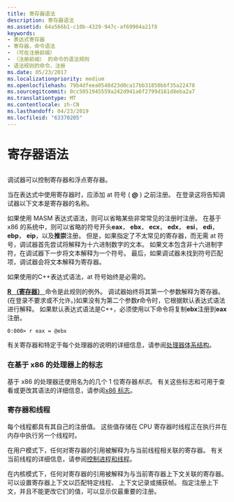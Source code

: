 ```yaml
---
title: 寄存器语法
description: 寄存器语法
ms.assetid: 64a566b1-c10b-4329-947c-af69904a21f8
keywords:
- 表达式寄存器
- 寄存器，命令语法
- （可在注册前缀）
- （注册前缀） 的命令的语法规则
- 语法规则的命令，注册
ms.date: 05/23/2017
ms.localizationpriority: medium
ms.openlocfilehash: 79b4dfeea0548d23d0ca17bb31850bbf35a22478
ms.sourcegitcommit: 0cc5051945559a242d941a6f2799d161d8eba2a7
ms.translationtype: MT
ms.contentlocale: zh-CN
ms.lasthandoff: 04/23/2019
ms.locfileid: "63370205"
---
```

# <a name="register-syntax"></a>寄存器语法


## <span id="ddk_register_syntax_dbg"></span><span id="DDK_REGISTER_SYNTAX_DBG"></span>


调试器可以控制寄存器和浮点寄存器。

当在表达式中使用寄存器时，应添加 at 符号 ( **@** ) 之前注册。 在登录这将告知调试器以下文本是寄存器的名称。

如果使用 MASM 表达式语法，则可以省略某些非常常见的注册时注册。 在基于 x86 的系统中，则可以省略的符号开头**eax**， **ebx**， **ecx**， **edx**， **esi**， **edi**， **ebp**， **eip**，以及**推崇**注册。 但是，如果指定了不太常见的寄存器，而无需 at 符号，调试器首先尝试将解释为十六进制数字的文本。 如果文本包含非十六进制字符，在调试器下一步将文本解释为一个符号。 最后，如果调试器未找到符号匹配项，调试器会将文本解释为寄存器。

如果使用的C++表达式语法，at 符号始终是必需的。

[ **R （寄存器）** ](r--registers-.md)命令是此规则的例外。 调试器始终将其第一个参数解释为寄存器。 (在登录不要求或不允许。)如果没有为第二个参数**r**命令时，它根据默认表达式语法进行解释。 如果默认表达式语法是C++，必须使用以下命令将复制**ebx**注册到**eax**注册。

```dbgcmd
0:000> r eax = @ebx
```

有关寄存器和特定于每个处理器的说明的详细信息，请参阅[处理器体系结构](processor-architecture.md)。

### <a name="span-idflagsonanx86basedprocessorspanspan-idflagsonanx86basedprocessorspanflags-on-an-x86-based-processor"></a><span id="flags_on_an_x86_based_processor"></span><span id="FLAGS_ON_AN_X86_BASED_PROCESSOR"></span>在基于 x86 的处理器上的标志

基于 x86 的处理器还使用名为的几个 1 位寄存器*标志*。 有关这些标志和可用于查看或更改其语法的详细信息，请参阅[x86 标志](x86-architecture.md#x86-flags)。

### <a name="span-idregistersandthreadsspanspan-idregistersandthreadsspanregisters-and-threads"></a><span id="registers_and_threads"></span><span id="REGISTERS_AND_THREADS"></span>寄存器和线程

每个线程都具有其自己的注册值。 这些值存储在 CPU 寄存器时线程正在执行并在内存中执行另一个线程时。

在用户模式下，任何对寄存器的引用被解释为与当前线程相关联的寄存器。 有关当前线程的详细信息，请参阅[控制进程和线程](controlling-processes-and-threads.md)。

在内核模式下，任何对寄存器的引用被解释为与当前寄存器上下文关联的寄存器。 可以设置寄存器上下文以匹配特定线程、 上下文记录或捕获帧。 指定注册上下文，并且不能更改它们的值，可以显示仅最重要的注册。

 

 





